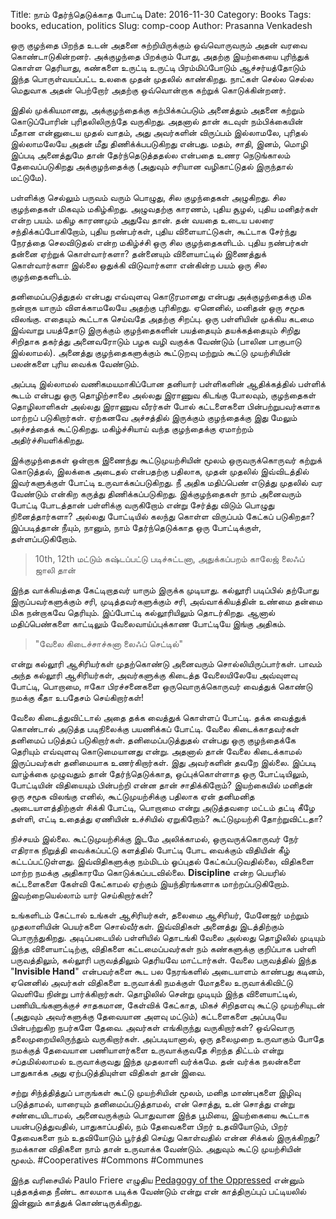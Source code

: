 Title: நாம் தேர்ந்தெடுக்காத போட்டி
Date: 2016-11-30
Category: Books
Tags: books, education, politics
Slug: comp-coop
Author: Prasanna Venkadesh

ஒரு குழந்தை பிறந்த உடன் அதனை சுற்றியிருக்கும் ஒவ்வொருவரும் அதன் வரவை கொண்டாடுகின்றனர். அக்குழந்தை பிறக்கும் போது, அதற்கு இயற்கையை புரிந்துக் கொள்ள தெரியாது, கண்களை உருட்டி உருட்டி பிரம்மிப்போடும் ஆச்சர்யத்தோடும் இந்த பொருள்வயப்பட்ட உலகை முதன் முதலில் காண்கிறது. நாட்கள் செல்ல செல்ல மெதுவாக அதன் பெற்றோர் அதற்கு ஒவ்வொன்றாக கற்றுக் கொடுக்கின்றனர்.

இதில் முக்கியமானது, அக்குழந்தைக்கு கற்பிக்கப்படும் அனைத்தும் அதனை கற்றும் கொடுப்போரின் புரிதலிலிருந்தே வருகிறது. அதனால் தான் கடவுள் நம்பிக்கையின் மீதான என்னுடைய முதல் வாதம், அது அவர்களின் விருப்பம் இல்லாமலே, புரிதல் இல்லாமலேயே அதன் மீது திணிக்க்பபடுகிறது என்பது. மதம், சாதி, இனம், மொழி இப்படி அனைத்துமே தான் தேர்ந்தெடுத்ததல்ல என்பதை உணர நெடுங்காலம் தேவைப்படுகிறது அக்குழந்தைக்கு (அதுவும் சரியான வழிகாட்டுதல் இருந்தால் மட்டுமே).

பள்ளிக்கு செல்லும் பருவம் வரும் பொழுது, சில குழந்தைகள் அழுகிறது. சில குழந்தைகள் மிகவும் மகிழ்கிறது. அழுவதற்கு காரணம், புதிய சூழல், புதிய மனிதர்கள் என்ற பயம். மகிழ காரணமும் அதுவே தான். தன் வயதை உடைய பலரை சந்திக்கப்போகிறோம், புதிய நண்பர்கள், புதிய விளையாட்டுகள், கூட்டாக சேர்ந்து நேரத்தை செலவிடுதல் என்ற மகிழ்ச்சி ஒரு சில குழந்தைகளிடம். புதிய நண்பர்கள் தன்னை ஏற்றுக் கொள்வார்களா? தன்னையும் விளையாட்டில் இணைத்துக் கொள்வார்களா இல்லை ஒதுக்கி விடுவார்களா என்கின்ற பயம் ஒரு சில குழந்தைகளிடம்.

தனிமைப்படுத்துதல் என்பது எவ்வுளவு கொடூரமானது என்பது அக்குழந்தைக்கு மிக நன்றாக யாரும் விளக்காமலேயே அதற்கு புரிகிறது. ஏனெனில், மனிதன் ஒரு சமூக விலங்கு. எதையும் கூட்டாக செய்வதே அதற்கு சிறப்பு. ஒரு பள்ளியின் முக்கிய கடமை இவ்வாறு பயத்தோடு இருக்கும் குழந்தைகளின் பயத்தையும் தயக்கத்தையும் சிறிது சிறிதாக தகர்த்து அனைவரோடும் பழக வழி வகுக்க வேண்டும் (பாலின பாகுபாடு இல்லாமல்). அனைத்து குழந்தைகளுக்கும் கூட்டுறவு மற்றும் கூட்டு முயற்சியின் பலன்களை புரிய வைக்க வேண்டும்.

அப்படி இல்லாமல் வணிகமயமாகிப்போன தனியார் பள்ளிகளின் ஆதிக்கத்தில் பள்ளிக் கூடம் என்பது ஒரு தொழிற்சாலை அல்லது இராணுவ கிடங்கு போலவும், குழந்தைகள் தொழிலாளிகள் அல்லது இராணுவ வீரர்கள் போல் கட்டளைகளை பின்பற்றுபவர்களாக மாற்றப் படுகிறார்கள். ஏற்கனவே அச்சத்தில் இருக்கும் குழந்தைக்கு இது மேலும் அச்சத்தைக் கூட்டுகிறது. மகிழ்ச்சியாய் வந்த குழந்தைக்கு ஏமாற்றம் அதிர்ச்சியளிக்கிறது.

இக்குழந்தைகள் ஒன்றாக இணைந்து கூட்டுமுயற்சியின் மூலம் ஒருவருக்கொருவர் கற்றுக் கொடுத்தல், இலக்கை அடைதல் என்பதற்கு பதிலாக, முதன் முதலில் இவ்விடத்தில் இவர்களுக்குள் போட்டி உருவாக்கப்படுகிறது. நீ அதிக மதிப்பெண் எடுத்து முதலில் வர வேண்டும் என்கிற கருத்து திணிக்கப்படுகிறது. இக்குழந்தைகள் நாம் அனைவரும் போட்டி போடத்தான் பள்ளிக்கு வருகிறோம் என்று சேர்த்து விடும் பொழுது நினைத்தார்களா? அல்லது போட்டியில் கலந்து கொள்ள விருப்பம் கேட்கப் படுகிறதா? இப்படித்தான் நீயும், நானும், நாம் தேர்ந்தெடுக்காத ஒரு போட்டிக்குள், தள்ளப்படுகிறோம்.

> 10th, 12th மட்டும் கஷ்டப்பட்டு படிச்சுட்டனா, அதுக்கப்பறம் காலேஜ் லைஃப் ஜாலி தான்

 இந்த வாக்கியத்தை கேட்டிறாதவர் யாரும் இருக்க முடியாது. கல்லூரி படிப்பில் தற்போது இருப்பவர்களுக்கும் சரி, முடித்தவர்களுக்கும் சரி, அவ்வாக்கியத்தின் உண்மை தன்மை மிக நன்றாகவே தெரியும். இப்போட்டி கல்லூரியிலும் தொடர்கிறது. ஆனால் மதிப்பெண்களை காட்டிலும் வேலைவாய்ப்புக்காண போட்டியே இங்கு அதிகம். 
 
> "வேலை கிடைச்சாச்சுனா லைஃப் செட்டில்" 

என்று கல்லூரி ஆசிரியர்கள் முதற்கொண்டு அனைவரும் சொல்லியிருப்பார்கள். பாவம் அந்த கல்லூரி ஆசிரியர்கள், அவர்களுக்கு கிடைத்த வேலையிலேயே அவ்வுளவு போட்டி, பொறாமை, ஈகோ பிரச்சனைகளை ஒருவொருக்கொருவர் வைத்துக் கொண்டு நமக்கு கீதா உபதேசம் செய்கிறார்கள்!

வேலை கிடைத்துவிட்டால் அதை தக்க வைத்துக் கொள்ளப் போட்டி. தக்க வைத்துக் கொண்டால் அடுத்த படிநிலைக்கு பயணிக்கப் போட்டி. வேலை கிடைக்காதவர்கள் தனிமைப் படுத்தப் படுகிறார்கள். தனிமைப்படுத்துதல் என்பது ஒரு குழந்தைக்கே தெரியும் எவ்வுளவு கொடுமையானது என்று. அதனால் தான் வேலை கிடைக்காமல் இருப்பவர்கள் தனிமையாக உணர்கிறார்கள். இது அவர்களின் தவறே இல்லை. இப்படி வாழ்க்கை முழுவதும் தான் தேர்ந்தெடுக்காத, ஒப்புக்கொள்ளாத ஒரு போட்டியிலும், போட்டியின் விதியையும் பின்பற்றி என்ன தான் சாதிக்கிறோம்? இயற்கையில் மனிதன் ஒரு சமூக விலங்கு எனில், கூட்டுமுயற்சிக்கு பதிலாக ஏன் தனிமனித அடையாளத்திற்குள் சிக்கி போட்டி, பொறாமை என்று அடுத்தவரை மட்டம் தட்டி கீழே தள்ளி, எட்டி உதைத்து ஏணியின் உச்சியில் ஏறுகிறோம்? கூட்டுமுயற்சி தோற்றுவிட்டதா?

நிச்சயம் இல்லை. கூட்டுமுயற்சிக்கு இடமே அலிக்காமல், ஒருவருக்கொருவர் நேர் எதிராக நிறுத்தி வைக்கப்பட்டு களத்தில் போட்டி போட வைக்கும் விதியின் கீழ் கட்டப்பட்டுள்ளது. இவ்விதிகளுக்கு நம்மிடம் ஓப்புதல் கேட்கப்படுவதில்லை, விதிகளை மாற்ற நமக்கு அதிகாரமே கொடுக்கப்படவில்லை. **Discipline** என்ற பெயரில் கட்டளைகளை கேள்வி கேட்காமல் ஏற்கும் இயந்திரங்களாக மாற்றப்படுகிறோம். இவற்றையெல்லாம் யார் செய்கிறார்கள்?

உங்களிடம் கேட்டால் உங்கள் ஆசிரியர்கள், தலைமை ஆசிரியர், மேனேஜர் மற்றும் முதலாளியின் பெயர்களை சொல்வீர்கள். இவ்விதிகள் அனைத்து இடத்திற்கும் பொருந்துகிறது. அடிப்படையில் பள்ளியில் தொடங்கி வேலை அல்லது தொழிலில் முடியும் இந்த விளையாட்டிற்கு, விதிகளை கட்டமைப்பவர்கள் நம் கண்களுக்கு குறிப்பாக பள்ளி பருவத்திலும், கல்லூரி பருவத்திலும் தெரியவே மாட்டார்கள். வேலை பருவத்தில் இந்த "**Invisible Hand**" என்பவர்களை கூட பல நேரங்களில் அடையாளம் காண்பது கடினம், ஏனெனில் அவர்கள் விதிகளை உருவாக்கி நமக்குள் மோதலை உருவாக்கிவிட்டு வெளியே நின்று பார்க்கிறார்கள். தொழிலில் சென்று முடியும் இந்த விளையாட்டில், பணியிடங்களுக்குச் சாதகமான, கேள்விக் கேட்காத, மிகச் சிறிதளவு கூட்டு முயற்சியுடன் (அதுவும் அவர்களுக்கு தேவையான அளவு மட்டும்) கட்டளைகளை அப்படியே பின்பற்றுகிற நபர்களே தேவை. அவர்கள் எங்கிருந்து வருகிறார்கள்? ஒவ்வொரு தலைமுறையிலிருந்தும் வருகிறார்கள். அப்படியானால், ஒரு தலைமுறை உருவாகும் போதே நமக்குத் தேவையான பணியாளர்களை உருவாக்குவதே சிறந்த திட்டம் என்று சப்தமில்லாமல் உருவாக்குவது இந்த முதலாளி வர்க்கமே. தன் வர்க்க நலன்களை பாதுகாக்க அது ஏற்படுத்தியுள்ள விதிகள் தான் இவை.

சற்று சிந்த்தித்துப் பாருங்கள் கூட்டு முயற்சியின் மூலம், மனித மாண்புகளை இழிவு படுத்தாமல், யாரையும் தனிமைப்படுத்தாமல், என் சொத்து, உன் சொத்து என்று சண்டையிடாமல், அனைவருக்கும் பொதுவான இந்த பூமியை, இயற்கையை கூட்டாக பயன்படுத்துவதில், பாதுகாப்பதில், நம் தேவைகளை பிறர் உதவியோடும், பிறர் தேவைகளை நம் உதவியோடும் பூர்த்தி செய்து கொள்வதில் என்ன சிக்கல் இருக்கிறது? நமக்கான விதிகளை நாம் தான் உருவாக்க வேண்டும். அதுவும் கூட்டு முயற்சியின் மூலம். #Cooperatives #Commons #Communes

இந்த வரிசையில் Paulo Friere எழுதிய [Pedagogy of the Oppressed](https://www.goodreads.com/book/show/72657.Pedagogy_of_the_Oppressed) என்னும் புத்தகத்தை நீண்ட காலமாக படிக்க வேண்டும் என்று என் காத்திருப்புப் பட்டியலில் இன்னும் காத்துக் கொண்டிருக்கிறது.
